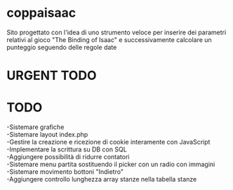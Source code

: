# coppaisaac
Sito progettato con l'idea di uno strumento veloce per inserire dei parametri relativi al gioco "The Binding of Isaac" e successivamente calcolare un punteggio seguendo delle regole date 

# URGENT TODO


# TODO
  -Sistemare grafiche <br>
  -Sistemare layout index.php <br>
  -Gestire la creazione e ricezione di cookie interamente con JavaScript <br>
  -Implementare la scrittura su DB con SQL <br>
  -Aggiungere possibilità di ridurre contatori <br>
  -Sistemare menu partita sostituendo il picker con un radio con immagini <br>
  -Sistemare movimento bottoni "Indietro" <br>
  -Aggiungere controllo lunghezza array stanze nella tabella stanze
  
